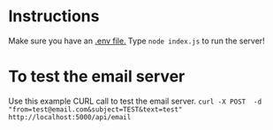 # Instructions
Make sure you have an [.env file.](https://nodejs.dev/learn/how-to-read-environment-variables-from-nodejs)
Type `node index.js` to run the server!

# To test the email server
Use this example CURL call to test the email server.
`curl -X POST  -d "from=test@email.com&subject=TEST&text=test" http://localhost:5000/api/email`

